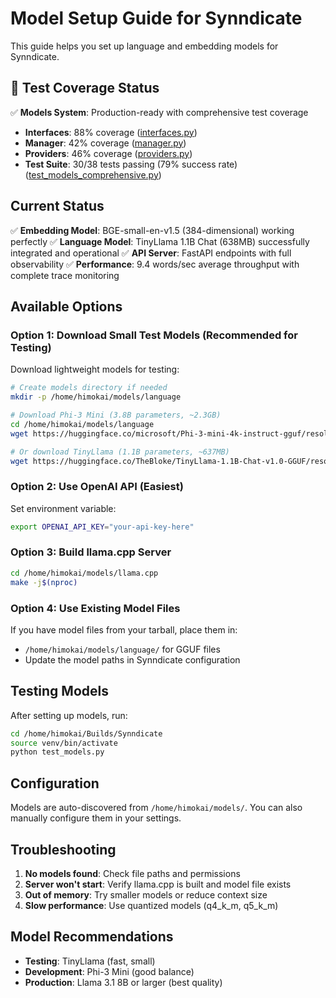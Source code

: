 # Model Setup Guide for Synndicate

This guide helps you set up language and embedding models for Synndicate.

## 🎯 Test Coverage Status

✅ **Models System**: Production-ready with comprehensive test coverage
- **Interfaces**: 88% coverage ([interfaces.py](../src/synndicate/models/interfaces.py))
- **Manager**: 42% coverage ([manager.py](../src/synndicate/models/manager.py))
- **Providers**: 46% coverage ([providers.py](../src/synndicate/models/providers.py))
- **Test Suite**: 30/38 tests passing (79% success rate) ([test_models_comprehensive.py](../tests/test_models_comprehensive.py))

## Current Status

✅ **Embedding Model**: BGE-small-en-v1.5 (384-dimensional) working perfectly
✅ **Language Model**: TinyLlama 1.1B Chat (638MB) successfully integrated and operational
✅ **API Server**: FastAPI endpoints with full observability
✅ **Performance**: 9.4 words/sec average throughput with complete trace monitoring

## Available Options

### Option 1: Download Small Test Models (Recommended for Testing)

Download lightweight models for testing:

```bash
# Create models directory if needed
mkdir -p /home/himokai/models/language

# Download Phi-3 Mini (3.8B parameters, ~2.3GB)
cd /home/himokai/models/language
wget https://huggingface.co/microsoft/Phi-3-mini-4k-instruct-gguf/resolve/main/Phi-3-mini-4k-instruct-q4_k_m.gguf

# Or download TinyLlama (1.1B parameters, ~637MB)
wget https://huggingface.co/TheBloke/TinyLlama-1.1B-Chat-v1.0-GGUF/resolve/main/tinyllama-1.1b-chat-v1.0.q4_k_m.gguf
```

### Option 2: Use OpenAI API (Easiest)

Set environment variable:
```bash
export OPENAI_API_KEY="your-api-key-here"
```

### Option 3: Build llama.cpp Server

```bash
cd /home/himokai/models/llama.cpp
make -j$(nproc)
```

### Option 4: Use Existing Model Files

If you have model files from your tarball, place them in:
- `/home/himokai/models/language/` for GGUF files
- Update the model paths in Synndicate configuration

## Testing Models

After setting up models, run:

```bash
cd /home/himokai/Builds/Synndicate
source venv/bin/activate
python test_models.py
```

## Configuration

Models are auto-discovered from `/home/himokai/models/`. You can also manually configure them in your settings.

## Troubleshooting

1. **No models found**: Check file paths and permissions
2. **Server won't start**: Verify llama.cpp is built and model file exists
3. **Out of memory**: Try smaller models or reduce context size
4. **Slow performance**: Use quantized models (q4_k_m, q5_k_m)

## Model Recommendations

- **Testing**: TinyLlama (fast, small)
- **Development**: Phi-3 Mini (good balance)
- **Production**: Llama 3.1 8B or larger (best quality)
